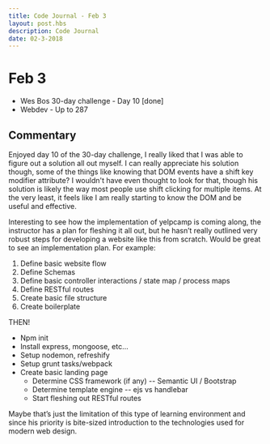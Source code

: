 ```yaml
---
title: Code Journal - Feb 3
layout: post.hbs
description: Code Journal
date: 02-3-2018
---
```

# Feb 3

- Wes Bos 30-day challenge - Day 10 [done]
- Webdev - Up to 287

## Commentary

Enjoyed day 10 of the 30-day challenge, I really liked that I was able to figure out a solution all out myself.  I can really appreciate his solution though, some of the things like knowing that DOM events have a shift key modifier attribute? I wouldn't have even thought to look for that, though his solution is likely the way most people use shift clicking for multiple items. At the very least, it feels like I am really starting to know the DOM and be useful and effective.

Interesting to see how the implementation of yelpcamp is coming along, the instructor has a plan for fleshing it all out, but he hasn’t really outlined very robust steps for developing a website like this from scratch.  Would be great to see an implementation plan.  For example:

1. Define basic website flow
2. Define Schemas
3. Define basic controller interactions / state map / process maps
4. Define RESTful routes
5. Create basic file structure
6. Create boilerplate

THEN!

- Npm init
- Install express, mongoose, etc…
- Setup nodemon, refreshify
- Setup grunt tasks/webpack
- Create basic landing page
  - Determine CSS framework (if any) -- Semantic UI / Bootstrap
  - Determine template engine -- ejs vs handlebar
  - Start fleshing out RESTful routes

Maybe that’s just the limitation of this type of learning environment and since his priority is bite-sized introduction to the technologies used for modern web design.